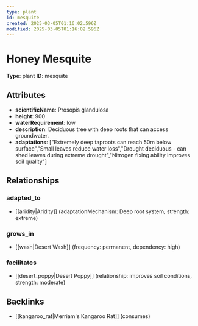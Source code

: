```yaml
---
type: plant
id: mesquite
created: 2025-03-05T01:16:02.596Z
modified: 2025-03-05T01:16:02.596Z
---
```


# Honey Mesquite

**Type**: plant
**ID**: mesquite

## Attributes

- **scientificName**: Prosopis glandulosa
- **height**: 900
- **waterRequirement**: low
- **description**: Deciduous tree with deep roots that can access groundwater.
- **adaptations**: ["Extremely deep taproots can reach 50m below surface","Small leaves reduce water loss","Drought deciduous - can shed leaves during extreme drought","Nitrogen fixing ability improves soil quality"]

## Relationships

### adapted_to

- [[aridity|Aridity]] (adaptationMechanism: Deep root system, strength: extreme)

### grows_in

- [[wash|Desert Wash]] (frequency: permanent, dependency: high)

### facilitates

- [[desert_poppy|Desert Poppy]] (relationship: improves soil conditions, strength: moderate)

## Backlinks

- [[kangaroo_rat|Merriam's Kangaroo Rat]] (consumes)

